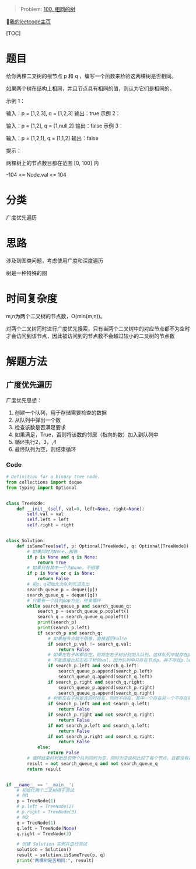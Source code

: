 > Problem: [100. 相同的树](https://leetcode.cn/problems/same-tree/description/)

🐷[我的leetcode主页](https://leetcode.cn/u/qui22ical-gagariny8t/)

[TOC]

# 题目
给你两棵二叉树的根节点 p 和 q ，编写一个函数来检验这两棵树是否相同。

如果两个树在结构上相同，并且节点具有相同的值，则认为它们是相同的。

示例 1：

输入：p = [1,2,3], q = [1,2,3]
输出：true
示例 2：

输入：p = [1,2], q = [1,null,2]
输出：false
示例 3：

输入：p = [1,2,1], q = [1,1,2]
输出：false

提示：

两棵树上的节点数目都在范围 [0, 100] 内

-104 <= Node.val <= 104
# 分类
广度优先遍历
# 思路
涉及到图类问题，考虑使用广度和深度遍历

树是一种特殊的图

# 时间复杂度
m,n为两个二叉树的节点数，O(min(m,n))。

对两个二叉树同时进行广度优先搜索，只有当两个二叉树中的对应节点都不为空时才会访问到该节点，因此被访问到的节点数不会超过较小的二叉树的节点数
# 解题方法

## 广度优先遍历
广度优先思想：
1. 创建一个队列，用于存储需要检查的数据 <br>
2. 从队列中弹出一个数 <br>
3. 检查该数是否满足要求 <br>
4. 如果满足，True，否则将该数的邻居（指向的数）加入到队列中 <br>
5. 循环执行2，3，,4 <br>
6. 最终队列为空，则结束循环 <br>

### Code
```python
# Definition for a binary tree node.
from collections import deque
from typing import Optional


class TreeNode:
    def __init__(self, val=0, left=None, right=None):
        self.val = val
        self.left = left
        self.right = right


class Solution:
    def isSameTree(self, p: Optional[TreeNode], q: Optional[TreeNode]) -> bool:
        # 如果同时为None，相等
        if p is None and q is None:
            return True
        # 如果只有其中一个为None，不相等
        if p is None or q is None:
            return False
        # 将p，q初始化为队列先进先出
        search_queue_p = deque([p])
        search_queue_q = deque([q])
        # 只要有一个队列pop为空，结束循环
        while search_queue_p and search_queue_q:
            search_p = search_queue_p.popleft()
            search_q = search_queue_q.popleft()
            print(search_p)
            print(search_p.left)
            if search_p and search_q:
                # 如果根节点就不相等，直接返回False
                if search_p.val != search_q.val:
                    return False
                # 如果左右子树都存在，则将左右子树分别加入队列，这样队列中就存在p.left,p.right,q.left,q.right，分别IE比较对应的val
                # 不能直接比较左右子树的val，因为队列中只存在节点p，并不存在p.left,p.right
                if search_p.left and search_q.left:
                    search_queue_p.append(search_p.left)
                    search_queue_q.append(search_q.left)
                if search_p.right and search_q.right:
                    search_queue_p.append(search_p.right)
                    search_queue_q.append(search_q.right)
                # 判断左右子树是否同时存在，同时不存在，其中一个存在另一个不存在的时候返回False
                if search_p.left and not search_q.left:
                    return False
                if search_p.right and not search_q.right:
                    return False
                if not search_p.left and search_q.left:
                    return False
                if not search_p.right and search_q.right:
                    return False
            else:
                return False
        # 循环结束时判断是否两个队列同时为空，同时为空说明比较了每个节点，且都没有返回False，则说明相等
        result = not search_queue_q and not search_queue_q
        return result


if __name__ == '__main__':
    # 初始化两个二叉树用于测试
    # 树1
    p = TreeNode(1)
    # p.left = TreeNode(2)
    # p.right = TreeNode(3)
    # 树2
    q = TreeNode(1)
    q.left = TreeNode(None)
    q.right = TreeNode(3)

    # 创建 Solution 实例并进行测试
    solution = Solution()
    result = solution.isSameTree(p, q)
    print("两棵树是否相同:", result)

```